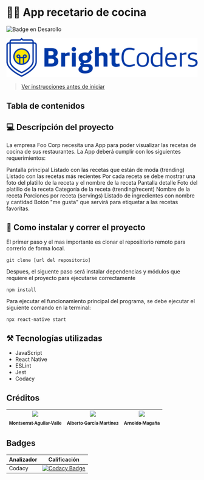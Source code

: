 # 🧑‍🍳 App recetario de cocina
![Badge en Desarollo](https://img.shields.io/badge/STATUS-EN%20DESAROLLO-green)

![BrightCoders Logo](img/logo.png)

> [Ver instrucciones antes de iniciar](./instructions.md)

## Tabla de contenidos

## 💻 Descripción del proyecto
La empresa Foo Corp necesita una App para poder visualizar las recetas de cocina de sus restaurantes. La App deberá cumplir con los siguientes requerimientos:

Pantalla principal Listado con las recetas que están de moda (trending) Listado con las recetas más recientes Por cada receta se debe mostrar una foto del platillo de la receta y el nombre de la receta Pantalla detalle Foto del platillo de la receta Categoría de la receta (trending/recent) Nombre de la receta Porciones por receta (servings) Listado de ingredientes con nombre y cantidad Botón "me gusta" que servirá para etiquetar a las recetas favoritas.

## 📂 Como instalar y correr el proyecto

El primer paso y el mas importante es clonar el repositiorio remoto para correrlo de forma local.

```
git clone [url del repositorio]
```

Despues, el siguente paso será instalar dependencias y módulos que requiere el proyecto para ejecutarse correctamente

```
npm install
```
Para ejecutar el funcionamiento principal del programa, se debe ejecutar el siguiente comando en la terminal:

```
npx react-native start
```

## ⚒️ Tecnologías utilizadas
- JavaScript
- React Native
- ESLint 
- Jest 
- Codacy

## Créditos

| [<img src="https://avatars.githubusercontent.com/u/116055107?v=4" width=115><br><sub>Montserrat Aguilar Valle</sub>](https://github.com/montsegv-2) | [<img src="https://avatars.githubusercontent.com/u/47892591?v=4" width=115><br><sub>Alberto García Martínez</sub>](https://github.com/AlbertoG22) | [<img src="https://avatars.githubusercontent.com/u/91897457?v=4" width=115><br><sub>Arnoldo Magaña</sub>](https://github.com/AMCernas)
| :---: | :---: | :---: |

## Badges
| Analizador | Calificación|
| ----- | ---- |
| Codacy | [![Codacy Badge](https://app.codacy.com/project/badge/Grade/b0b743ab11c846e5a4cb6a83aee76dbc)](https://app.codacy.com/gh/BrightCoders-Institute/reto-recetario-de-cocina-reactdevs/dashboard?utm_source=gh&utm_medium=referral&utm_content=&utm_campaign=Badge_grade) |
